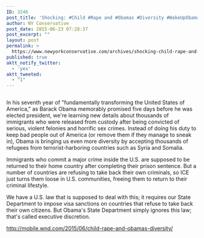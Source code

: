 ```yaml
---
ID: 3246
post_title: 'Shocking: #Child #Rape and #Obamas #Diversity #WakeUpObama #MakeDCListen #WakeUpAmerica'
author: NY Conservative
post_date: 2015-06-23 07:28:37
post_excerpt: ""
layout: post
permalink: >
  https://www.newyorkconservative.com/archives/shocking-child-rape-and-obamas-diversity-wakeupobama-makedclisten-wakeupamerica/
published: true
aktt_notify_twitter:
  - 'yes'
aktt_tweeted:
  - "1"
---
```

<p><img src="http://www.newyorkconservative.com/wp-content/uploads/2015/06/062315_1128_ShockingChi1.png" alt=""/>
	</p><p>In his seventh year of "fundamentally transforming the United States of America," as Barack Obama memorably promised five days before he was elected president, we're learning new details about thousands of immigrants who were released from custody after being convicted of serious, violent felonies and horrific sex crimes. Instead of doing his duty to keep bad people out of America (or remove them if they manage to sneak in), Obama is bringing us even more diversity by accepting thousands of refugees from terrorist-harboring countries such as Syria and Somalia.
</p><p>Immigrants who commit a major crime inside the U.S. are supposed to be returned to their home country after completing their prison sentence. But a number of countries are refusing to take back their own criminals, so ICE just turns them loose in U.S. communities, freeing them to return to their criminal lifestyle.
</p><p>We have a U.S. law that is supposed to deal with this; it requires our State Department to impose visa sanctions on countries that refuse to take back their own citizens. But Obama's State Department simply ignores this law; that's called executive discretion.
</p><p><a href="http://mobile.wnd.com/2015/06/child-rape-and-obamas-diversity/">http://mobile.wnd.com/2015/06/child-rape-and-obamas-diversity/</a>
	</p>